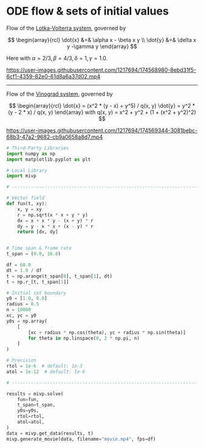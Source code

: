 # ODE flow & sets of initial values

Flow of the [Lotka-Volterra system](https://en.wikipedia.org/wiki/Lotka%E2%80%93Volterra_equations),
governed by

$$ 
\begin{array}{rcl}
\dot{x} &=& \alpha x - \beta x y \\
\dot{y} &=& \delta x y -\gamma y
\end{array}
$$

Here with $\alpha = 2 /3, \beta = 4 / 3, \delta =1, \gamma = 1.0$.


https://user-images.githubusercontent.com/1217694/174568980-8ebd31f5-6cf1-4359-82e0-61d8a6a37d02.mp4


--------------------------------------------------------------------------------

Flow of the [Vinograd system](http://www.mathnet.ru/php/getFT.phtml?jrnid=dan&paperid=21930&what=fullt&option_lang=eng), governed by

$$
\begin{array}{rcl}
\dot{x} = (x^2 * (y - x) + y^5) / q(x, y)
\dot{y} = y^2 * (y - 2 * x) / q(x, y)
\end{array}
with q(x, y) = x^2 + y^2 + (1 + (x^2 + y^2)^2)
$$

https://user-images.githubusercontent.com/1217694/174569344-3081bebc-68b3-47a2-9682-cb9a0658a8d7.mp4

```python
# Third-Party Libraries
import numpy as np
import matplotlib.pyplot as plt

# Local Library
import mivp

# ------------------------------------------------------------------------------

# Vector field
def fun(t, xy):
    x, y = xy
    r = np.sqrt(x * x + y * y)
    dx = x + x * y - (x + y) * r
    dy = y - x * x + (x - y) * r
    return [dx, dy]


# Time span & frame rate
t_span = (0.0, 10.0)

df = 60.0
dt = 1.0 / df
t = np.arange(t_span[0], t_span[1], dt)
t = np.r_[t, t_span[1]]

# Initial set boundary
y0 = [1.0, 0.0]
radius = 0.5
n = 10000
xc, yc = y0
y0s = np.array(
    [
        [xc + radius * np.cos(theta), yc + radius * np.sin(theta)]
        for theta in np.linspace(0, 2 * np.pi, n)
    ]
)

# Precision
rtol = 1e-6  # default: 1e-3
atol = 1e-12  # default: 1e-6

# ------------------------------------------------------------------------------

results = mivp.solve(
    fun=fun,
    t_span=t_span,
    y0s=y0s,
    rtol=rtol,
    atol=atol,
)
data = mivp.get_data(results, t)
mivp.generate_movie(data, filename="movie.mp4", fps=df)
```
